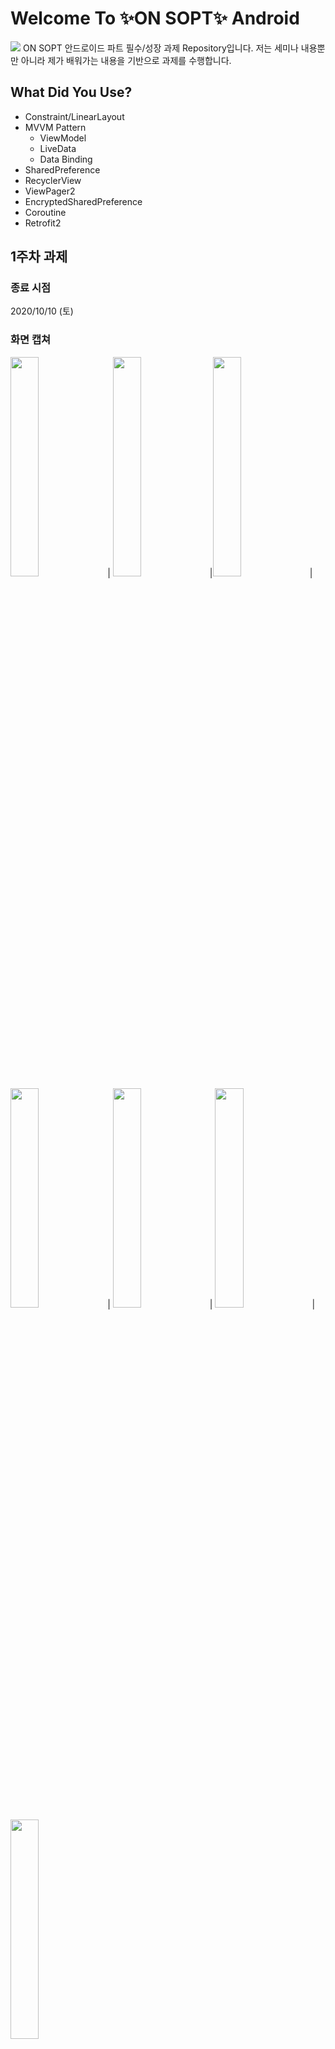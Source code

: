 # Welcome To ✨ON SOPT✨ Android

<img src="https://user-images.githubusercontent.com/54518925/97086165-ab334b80-165c-11eb-962f-0ef65a9fa034.png"/>
ON SOPT 안드로이드 파트 필수/성장 과제 Repository입니다.
저는 세미나 내용뿐만 아니라 제가 배워가는 내용을 기반으로 과제를 수행합니다.

## What Did You Use?

- Constraint/LinearLayout
- MVVM Pattern
    - ViewModel
    - LiveData
    - Data Binding
- SharedPreference
- RecyclerView
- ViewPager2
- EncryptedSharedPreference
- Coroutine
- Retrofit2

## 1주차 과제

### 종료 시점

2020/10/10 (토)

### 화면 캡쳐

<img src="https://user-images.githubusercontent.com/54518925/96276106-8829eb80-100d-11eb-8b71-b6c5e0c6e1a5.png" width = "30%"/> | <img src="https://user-images.githubusercontent.com/54518925/96276117-8c560900-100d-11eb-9003-85cebc833385.png" width = "30%"/> |<img src="https://user-images.githubusercontent.com/54518925/96276120-8cee9f80-100d-11eb-9a3e-7a5f880ec386.png" width = "30%"/> |<img src="https://user-images.githubusercontent.com/54518925/96276123-8cee9f80-100d-11eb-94aa-1f57f5f9a083.png" width = "30%"/> | <img src="https://user-images.githubusercontent.com/54518925/96276125-8d873600-100d-11eb-89d4-58ade0a280de.png" width = "30%"/> | <img src="https://user-images.githubusercontent.com/54518925/96276127-8e1fcc80-100d-11eb-8da4-6887b66af16a.png" width = "30%"/> | <img src="hhttps://user-images.githubusercontent.com/54518925/96276129-8e1fcc80-100d-11eb-8f3e-8d2c2d1bc93a.png" width = "30%"/>

### 주요 코드

#### startActivityForResult <-> onActivityResult

메인 Activity에서 다른 Activity를 띄우고 그 Activity에서 입력한 값을 Activity를 종료하고 메인 액티비티로 돌아올 때 사용하고 싶으면 

- Main에서 startActvityForResult 호출

```
val intent = Intent(applicationContext, SignUpActivity::class.java)
startActivityForResult(intent,SIGN_UP_CODE)
```

- 다른 액티비티에서 intent에 필요한 데이터를 넣음

```
intent.putExtra("id", et_id.text.toString())
intent.putExtra("password", et_password.text.toString())
```

- requestCode로 정상종료가 되었는 지 판단하고 조건에 따라서 data 변수를 통해 intent에 저장했던 데이터 사용

```
if(requestCode == SIGN_UP_CODE) {
            loginId = data!!.getStringExtra("id")
            loginPassword = data.getStringExtra("password")
}
```

#### SharedPreference

- SharedPreference를 싱글턴 객체(object 객체)로 만듦 (LoginPreference)
- Application을 상속받은 클래스에서 LoginPreference 초기화
- 이미 싱글턴 객체에 필요한 변수에 대해서 getter/setter를 설정했으므로 싱글턴 객체의 멤버변수를 바꿔주는 것으로 SharedPreference 내의 value 변경 가능

```
    var myIsLogin: Boolean
            get() = prefs.getBoolean(isLogin.first, isLogin.second)
            set(value) = prefs.edit{
                it.putBoolean(isLogin.first, value)
            }

    var myId:String
        get() = prefs.getString(mail.first, mail.second)?:""
        set(value) = prefs.edit {
            it.putString(mail.first, value)
        }

    var myEtPassword:String
        get() = prefs.getString(password.first, password.second)?:""
        set(value) = prefs.edit() {
            it.putString(password.first, value)
        }
```

## 2주차 과제

### 종료 시점

2020/10/30 (금)

### 화면 캡쳐

<img src = "https://user-images.githubusercontent.com/54518925/97706159-8de8fc00-1af8-11eb-887c-cadfd0e99141.gif" width = 40%/>

### 주요 변경 사항

#### MainActivity/SignUpActivity의 역할 분리

- ViewModel과 View를 분리하여 데이터를 처리하는 클래스(ViewModel)/화면에서 일어나는 이벤트, 화면전환과 같은 일을 처리하는 클래스(Activity)로 분리하였다
- View 클래스에서 ViewModel의 데이터에 직접 참조하지 않고 ViewModel의 데이터가 변경되면 이벤트가 발생시키는 LiveData를 활용하였다.
  **MainActivity.kt**

```
override fun onCreate(savedInstanceState: Bundle?) {
        super.onCreate(savedInstanceState)
        // Data Binding
        binding = ActivityMainBinding.inflate(layoutInflater)
        val view = binding.root
        setContentView(view)

        binding.mainViewModel = activityViewModel
        binding.lifecycleOwner = this

        // Observe Data
        activityViewModel.isRegisterClicked.observe(this, {
            registerButtonClickListener(it)
        })

        activityViewModel.isSignIn.observe(this, {
            signInButtonClickListener(it)
        })
    }
```

### 과제 구현 코드

#### RecyclerView의 구성요소: ViewHolder, Adapter, Data Class

**data class ProjectData**

```
data class ProjectData (
    val img_portfolio : Int,
    val txt_title : String,
    val txt_explain : String
)
```

**class ProjectViewHolder**

```
class ProjectViewHolder(itemView: View) : RecyclerView.ViewHolder(itemView) {
    val img_portfolio = itemView.findViewById<ImageView>(R.id.img_project)
    val txt_title = itemView.findViewById<TextView>(R.id.txt_title)
    val txt_explain = itemView.findViewById<TextView>(R.id.txt_explain)

    fun onBindViewHolder(projectData: ProjectData) {
        img_portfolio.setImageResource(projectData.img_portfolio)
        txt_title.text = projectData.txt_title
        txt_explain.text = projectData.txt_explain
    }
}
```

**class ProjectAdapter**

```
class ProjectAdapter(private val context : Context) : RecyclerView.Adapter<ProjectViewHolder>() {

    var datas = mutableListOf<ProjectData>()

    override fun onCreateViewHolder(parent: ViewGroup, viewType: Int): ProjectViewHolder {
        val view = LayoutInflater.from(context).inflate(R.layout.item_project, parent, false)
        return ProjectViewHolder(view)
    }

    override fun onBindViewHolder(holder: ProjectViewHolder, position: Int) {
        holder.onBindViewHolder(datas[position])
    }

    override fun getItemCount(): Int = datas.size

}
```

#### ItemTouchHelper 클래스를 활용한 Drag, Swipe Delete

**ItemTouchHelperCallback**

```
class ItemTouchHelperCallback(private val context : Context,
                              adapter: ProjectAdapter) : ItemTouchHelper.Callback() {
    private val mAdapter = adapter

    // 길게 누를 시 아이템의 이동 가능 여부 결정
    override fun isLongPressDragEnabled(): Boolean {
        return true
    }
    // 아이템 스와이프 가능 여부 결정
    override fun isItemViewSwipeEnabled(): Boolean {
        return true
    }
    // 이동/스와이프 방향의 결정
    override fun getMovementFlags(
        recyclerView: RecyclerView,
        viewHolder: RecyclerView.ViewHolder
    ): Int {
        if(recyclerView.layoutManager == GridLayoutManager(context, 3)) {
            val dragFlags =
                ItemTouchHelper.UP or ItemTouchHelper.DOWN or ItemTouchHelper.LEFT or ItemTouchHelper.RIGHT
            val swipeFlags = 0
            return makeMovementFlags(dragFlags, swipeFlags)
        } else {
            val dragFlags = ItemTouchHelper.UP or ItemTouchHelper.DOWN
            val swipeFlags = ItemTouchHelper.START or ItemTouchHelper.END
            return makeMovementFlags(dragFlags, swipeFlags)
        }
    }

    override fun onMove(
        recyclerView: RecyclerView,
        viewHolder: RecyclerView.ViewHolder,
        target: RecyclerView.ViewHolder
    ): Boolean {
        if(viewHolder.itemViewType != target.itemViewType)
            return false

        mAdapter.onItemMove(viewHolder.adapterPosition, target.adapterPosition)
        return true
    }
    // 스와이프할 때 아이템 삭제 가능
    override fun onSwiped(viewHolder: RecyclerView.ViewHolder, direction: Int) {
        mAdapter.onItemDismiss(viewHolder.adapterPosition)
    }

    override fun onChildDraw(
        c: Canvas,
        recyclerView: RecyclerView,
        viewHolder: RecyclerView.ViewHolder,
        dX: Float,
        dY: Float,
        actionState: Int,
        isCurrentlyActive: Boolean
    ) {
        if(actionState == ItemTouchHelper.ACTION_STATE_SWIPE) {
            val alpha = ALPHA_FULL - Math.abs(dX) / viewHolder.itemView.width
            viewHolder.itemView.apply {
                setAlpha(alpha)
                translationX = dX
            }
        } else {
            super.onChildDraw(c, recyclerView, viewHolder, dX, dY, actionState, isCurrentlyActive)
        }
    }

}
```

**class ProjectAdapter**
<br>아이템들이 이동한 것, 삭제된 결과를 Adapter 내의 List에 반영</br>

```
override fun onItemMove(from: Int, to: Int): Boolean {
        if(from < to) {
            for(i in from until to) {
                Collections.swap(datas, i, i+1)
            }
        } else {
            for(i in from downTo (to+1)) {
                Collections.swap(datas, i, i-1)
            }
        }
        notifyItemMoved(from, to)
        return true
    }

    override fun onItemDismiss(position: Int) {
        datas.removeAt(position)
        notifyItemRemoved(position)
    }
```

## 3주차 과제

### 종료 시점

2020/11/1 (일)

### 화면 캡쳐

<img src = "https://user-images.githubusercontent.com/54518925/98372750-98b80980-2081-11eb-9218-18a7b25adcc9.gif" width = 40%/>

### 주요 변경 사항

<img src = "https://user-images.githubusercontent.com/54518925/98372967-e6cd0d00-2081-11eb-85da-d335db532017.png" width = 40%/>

- Activity에서 Fragment로 뷰 변경
- Fragment로 뷰가 변함에 따라 ViewModel, DataBinding 방식도 변경

**SearchFragment.kt**

```
class SearchFragment : Fragment() {

    override fun onCreateView(
        inflater: LayoutInflater, container: ViewGroup?,
        savedInstanceState: Bundle?
    ): View? {
        val binding: FragmentSearchBinding = DataBindingUtil.inflate(inflater, R.layout.fragment_search, container, false)
        return binding.root
    }
}
```

**ProjectFragment.kt**

```
class ProjectFragment : Fragment(), OnStartDragListener {
    private val welcomeViewModel : WelcomeViewModel by activityViewModels()
    private lateinit var projectBinding: FragmentProjectBinding
    private lateinit var mAdapter: ProjectAdapter
    private lateinit var touchHelper: ItemTouchHelper
    var data = mutableListOf<ProjectData>()

    override fun onCreateView(
        inflater: LayoutInflater, container: ViewGroup?,
        savedInstanceState: Bundle?
    ): View? {
        projectBinding = DataBindingUtil.inflate(inflater, R.layout.fragment_project, container, false)
        projectBinding.welcomeViewModel = welcomeViewModel
        projectBinding.lifecycleOwner = viewLifecycleOwner
        return projectBinding.root
    }
}
```

- 지난번에 미완성한 2주차 성장과제 완료/3주차 필수과제 완료

### 주요 코드

**ViewPager2**(ViewPager 대신 ViewPager2로 구현)
- FragmentStateAdapter를 상속받는 MainViewPagerAdapter를 만들고 이를 ViewPager2에 부착

**MainViewPagerAdapter.kt**

```
class MainViewPagerAdapter(fragmentActivity: FragmentActivity) : FragmentStateAdapter(fragmentActivity) {
    // 전체 페이지 수
    override fun getItemCount(): Int = 3
    // 해당 위치에 맞는 Fragment 생성
    override fun createFragment(position: Int): Fragment {
        return when(position) {
            0 -> ProjectFragment()
            1 -> SearchFragment()
            else -> ProfileFragment()
        }
    }
}
```

**WelcomeActivity.kt**

```
class WelcomeActivity : AppCompatActivity() {
    private val welcomeViewModel: WelcomeViewModel by viewModels()
    private lateinit var binding: ActivityWelcomeBinding

    override fun onCreate(savedInstanceState: Bundle?) {
        super.onCreate(savedInstanceState)
        binding = ActivityWelcomeBinding.inflate(layoutInflater)
        val view = binding.root
        setContentView(view)

        binding.welcomeViewModel = welcomeViewModel
        binding.lifecycleOwner = this

        val mainViewPagerAdapter = MainViewPagerAdapter(this)
        binding.vpFragmentSlider.apply {
            adapter = mainViewPagerAdapter
            registerOnPageChangeCallback(PageChangeCallBack())
        }
    }
}

```

**BottomNavigation**
- SetOnNavigationItemSelectedListener와 PagerChangeCallback을 활용하여 Bottom Nav의 탭을 누르면 ViewPager2의 페이지가 뜰 수 있게

```
class WelcomeActivity : AppCompatActivity() {
    private val welcomeViewModel: WelcomeViewModel by viewModels()
    private lateinit var binding: ActivityWelcomeBinding

    override fun onCreate(savedInstanceState: Bundle?) {
        super.onCreate(savedInstanceState)
        binding = ActivityWelcomeBinding.inflate(layoutInflater)
        val view = binding.root
        setContentView(view)

        binding.welcomeViewModel = welcomeViewModel
        binding.lifecycleOwner = this

        val mainViewPagerAdapter = MainViewPagerAdapter(this)
        binding.vpFragmentSlider.apply {
            adapter = mainViewPagerAdapter
            registerOnPageChangeCallback(PageChangeCallBack())
        }
        binding.welcomeBottomnav.setOnNavigationItemSelectedListener {
            when (it.itemId) {
                R.id.main_project -> binding.vpFragmentSlider.currentItem = 0
                R.id.main_search -> binding.vpFragmentSlider.currentItem = 1
                R.id.main_proile -> binding.vpFragmentSlider.currentItem = 2
            }
            true
        }
    }
    // ViewPager2의 PagerChangeCallback(바텀 네비의 선택된 탭에 맞춰서 페이징함)
    private inner class PageChangeCallBack : ViewPager2.OnPageChangeCallback() {
        override fun onPageSelected(position: Int) {
            super.onPageSelected(position)
            binding.welcomeBottomnav.selectedItemId = when (position) {
                0 -> R.id.main_project
                1 -> R.id.main_search
                2 -> R.id.main_proile
                else -> throw IllegalAccessException("No Such Position")
            }
        }
    }
}
```

**Tab Layout**
- 검색 기능 구현을 위해 검색화면 구현, 아래 다른 검색 기능을 두기 위해 TabLayout 설치, addOnTabSelectedListener를 활용하여 ViewPager에 걸린 Fragment를 페이징

**SearchFragment.kt**

```
class SearchFragment : Fragment() {

    override fun onCreateView(
        inflater: LayoutInflater, container: ViewGroup?,
        savedInstanceState: Bundle?
    ): View? {
        val binding: FragmentSearchBinding = DataBindingUtil.inflate(inflater, R.layout.fragment_search, container, false)
        val mainViewPagerAdapter = SearchViewPagerAdapter(childFragmentManager)
        binding.vpSearchSlider.adapter = mainViewPagerAdapter
        binding.tabSearch.addOnTabSelectedListener(object : TabLayout.OnTabSelectedListener {
            override fun onTabSelected(tab: TabLayout.Tab?) {
                binding.vpSearchSlider.setCurrentItem(tab?.position!!)
            }

            override fun onTabUnselected(tab: TabLayout.Tab?) {

            }

            override fun onTabReselected(tab: TabLayout.Tab?) {

            }

        })
        return binding.root
    }
}
```

## 6주차 필수 과제
<img src ="https://user-images.githubusercontent.com/54518925/101647664-574dbc00-3a7c-11eb-83f4-73d1cd48d122.png" />
<img src ="https://user-images.githubusercontent.com/54518925/101647673-59177f80-3a7c-11eb-91f5-a5e531f17d2b.png"  />

### 주요 코드

**Repository Pattern(MVVM Architecture) & Coroutine**

- SignUpRepository

```
class SignUpRepository(
    private val retrofitService: RetrofitService
) {
    suspend fun signUp(requestSignUp: RequestSignUp) = retrofitService.postSignUpUser(requestSignUp)
}
```

- MainViewModel에서 validation 과정

```
suspend fun validateUserData() : Boolean {
        val validationData = viewModelScope.async {
            repository.signIn(RequestSignIn(
                email = editId.get()!!,
                password = editPassword.get()!!
            ))
        }.await()
        Log.d("log user data", "${validationData}")
        return validationData.success
}
```

- MainActivity

```
private fun loginProcess() {
        CoroutineScope(Dispatchers.Main).launch {
            if (activityViewModel.validateUserData()) {
                activityViewModel.setAutoLoginInfo()
                "로그인 성공".toast()
                transferActivity(WelcomeActivity::class.java)
                finish()
            } else {
                "회원정보가 잘못되었습니다 다시 하세요".toast()
            }
        }
}
```

코루틴을 사용함으로써, 비동기 처리를 자동으로 해줘 enqueue와 같은 BoilerPlate 코드를 줄일 수 있음
viewModelScope, CoroutineScope로 원하는 Dispatcher에서 함수를 실행시키면서 Main 스레드를 블로킹시키지 않고 결과값을 받아낼때까지 지연시킬 수 있음


